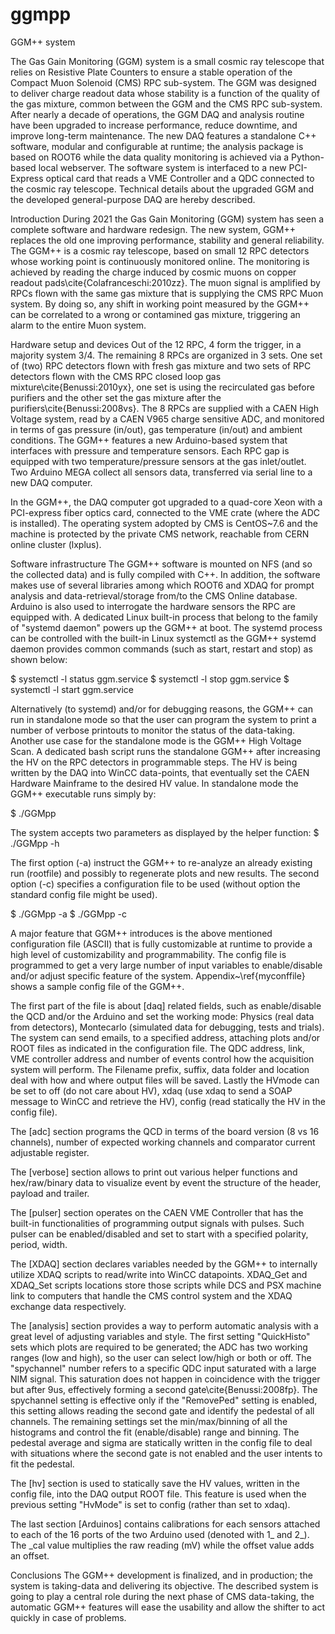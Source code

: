 # ggmpp
GGM++ system

  The Gas Gain Monitoring (GGM) system is a small cosmic ray telescope that relies on Resistive Plate Counters to ensure a stable operation of the Compact Muon Solenoid (CMS) RPC sub-system. The GGM was designed to deliver charge readout data whose stability is a function of the quality of the gas mixture, common between the GGM and the CMS RPC sub-system. After nearly a decade of operations, the GGM DAQ and analysis routine have been upgraded to increase performance, reduce downtime, and improve long-term maintenance. The new DAQ features a standalone C++ software, modular and configurable at runtime; the analysis package is based on ROOT6 while the data quality monitoring is achieved via a Python-based local webserver. The software system is interfaced to a new PCI-Express optical card that reads a VME Controller and a QDC connected to the cosmic ray telescope. Technical details about the upgraded GGM and the developed general-purpose DAQ are hereby described.

Introduction
During 2021 the Gas Gain Monitoring (GGM) system has seen a complete software and hardware redesign. The new system, GGM++ replaces the old one improving performance, stability and general reliability.
The GGM++ is a cosmic ray telescope, based on small 12 RPC detectors whose working point is continuously monitored online. The monitoring is achieved by reading the charge induced by cosmic muons on copper readout pads\cite{Colafranceschi:2010zz}. The muon signal is amplified by RPCs flown with the same gas mixture that is supplying the CMS RPC Muon system. By doing so, any shift in working point measured by the GGM++ can be correlated to a wrong or contamined gas mixture, triggering an alarm to the entire Muon system.

Hardware setup and devices
Out of the 12 RPC, 4 form the trigger, in a majority system 3/4. The remaining 8 RPCs are organized in 3 sets. One set of (two) RPC detectors flown with fresh gas mixture and two sets of RPC detectors flown with the CMS RPC closed loop gas mixture\cite{Benussi:2010yx}, one set is using the recirculated gas before purifiers and the other set the gas mixture after the purifiers\cite{Benussi:2008vs}. 
The 8 RPCs are supplied with a CAEN High Voltage system, read by a CAEN V965 charge sensitive ADC, and monitored in terms of gas pressure (in/out), gas temperature (in/out) and ambient conditions. 
The GGM++ features a new Arduino-based system that interfaces with pressure and temperature sensors. Each RPC gap is equipped with two temperature/pressure sensors at the gas inlet/outlet. Two Arduino MEGA collect all sensors data, transferred via serial line to a new DAQ computer. 

In the GGM++, the DAQ computer got upgraded to a quad-core Xeon with a PCI-express fiber optics card, connected to the VME crate (where the ADC is installed). The operating system adopted by CMS is CentOS~7.6 and the machine is protected by the private CMS network, reachable from CERN online cluster (lxplus).

Software infrastructure
The GGM++ software is mounted on NFS (and so the collected data) and is fully compiled with C++. In addition, the software makes use of several libraries among which ROOT6 and XDAQ for prompt analysis and data-retrieval/storage from/to the CMS Online database. Arduino is also used to interrogate the hardware sensors the RPC are equipped with. A dedicated Linux built-in process that belong to the family of "systemd daemon" powers up the GGM++ at boot. The systemd process can be controlled with the built-in Linux systemctl as the GGM++ systemd daemon provides common commands (such as start, restart and stop) as shown below:

$ systemctl -l status ggm.service
  $ systemctl -l stop ggm.service
  $ systemctl -l start ggm.service

Alternatively (to systemd) and/or for debugging reasons, the GGM++ can run in standalone mode so that the user can program the system to print a number of verbose printouts to monitor the status of the data-taking. Another use case for the standalone mode is the GGM++ High Voltage Scan. A dedicated bash script runs the standalone GGM++ after increasing the HV on the RPC detectors in programmable steps. The HV is being written by the DAQ into WinCC data-points, that eventually set the CAEN Hardware Mainframe to the desired HV value. 
In standalone mode the GGM++ executable runs simply by:

  $ ./GGMpp

The system accepts two parameters as displayed by the helper function:
  $ ./GGMpp -h

The first option (-a) instruct the GGM++ to re-analyze an already existing run (rootfile) and possibly to regenerate plots and new results. The second option (-c) specifies a configuration file to be used (without option the standard config file might be used).

$ ./GGMpp -a
  $ ./GGMpp -c

A major feature that GGM++ introduces is the above mentioned configuration file (ASCII) that is fully customizable at runtime to provide a high level of customizability and programmability. The config file is programmed to get a very large number of input variables to enable/disable and/or adjust specific feature of the system. Appendix~\ref{myconffile} shows a sample config file of the GGM++.

The first part of the file is about [daq] related fields, such as enable/disable the QCD and/or the Arduino and set the working mode: Physics (real data from detectors), Montecarlo (simulated data for debugging, tests and trials). The system can send emails, to a specified address, attaching plots and/or ROOT files as indicated in the configuration file. The QDC address, link, VME controller address and number of events control how the acquisition system will perform. The Filename prefix, suffix, data folder and location deal with how and where output files will be saved. Lastly the HVmode can be set to off (do not care about HV), xdaq (use xdaq to send a SOAP message to WinCC and retrieve the HV), config (read statically the HV in the config file).

The [adc] section programs the QCD in terms of the board version (8 vs 16 channels), number of expected working channels and comparator current adjustable register.

The [verbose] section allows to print out various helper functions and hex/raw/binary data to visualize event by event the structure of the header, payload and trailer.

The [pulser] section operates on the CAEN VME Controller that has the built-in functionalities of programming output signals with pulses. Such pulser can be enabled/disabled and set to start with a specified polarity, period, width.

The [XDAQ] section declares variables needed by the GGM++ to internally utilize XDAQ scripts to read/write into WinCC datapoints. XDAQ_Get and XDAQ_Set scripts locations store those scripts while DCS and PSX machine link to computers that handle the CMS control system and the XDAQ exchange data respectively.

The [analysis] section provides a way to perform automatic analysis with a great level of adjusting variables and style. The first setting "QuickHisto" sets which plots are required to be generated; the ADC has two working ranges (low and high), so the user can select low/high or both or off. The "spychannel" number refers to a specific QDC input saturated with a large NIM signal. This saturation does not happen in coincidence with the trigger but after 9us, effectively forming a second gate\cite{Benussi:2008fp}. The spychannel setting is effective only if the "RemovePed" setting is enabled, this setting allows reading the second gate and identify the pedestal of all channels. The remaining settings set the min/max/binning of all the histograms and control the fit (enable/disable) range and binning. The pedestal average and sigma are statically written in the config file to deal with situations where the second gate is not enabled and the user intents to fit the pedestal.

The [hv] section is used to statically save the HV values, written in the config file, into the DAQ output ROOT file. This feature is used when the previous setting "HvMode" is set to config (rather than set to xdaq).

The last section [Arduinos] contains calibrations for each sensors attached to each of the 16 ports of the two Arduino used (denoted with 1\_ and 2\_). The \_cal value multiplies the raw reading (mV) while the offset value adds an offset.

Conclusions
The GGM++ development is finalized, and in production; the system is taking-data and delivering its objective. The described system is going to play a central role during the next phase of CMS data-taking, the automatic GGM++ features will ease the usability and allow the shifter to act quickly in case of problems.

